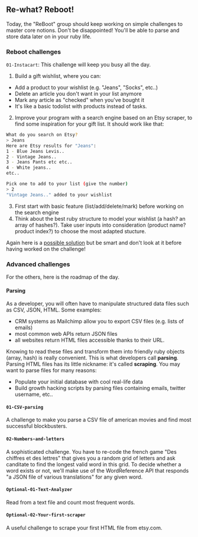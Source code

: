 ## Re-what? Reboot!

Today, the "ReBoot" group should keep working on simple challenges to master core notions. Don't be disappointed! You'll be able to parse and store data later on in your ruby life.

### Reboot challenges

`01-Instacart`: This challenge will keep you busy all the day.

1. Build a gift wishlist, where you can:
  - Add a product to your wishlist (e.g. "Jeans", "Socks", etc..)
  - Delete an article you don't want in your list anymore
  - Mark any article as "checked" when you've bought it
  - It's like a basic todolist with products instead of tasks.
2. Improve your program with a search engine based on an Etsy scraper, to find some inspiration for your gift list. It should work like that:

```bash
What do you search on Etsy?
> Jeans
Here are Etsy results for "Jeans":
1 - Blue Jeans Levis..
2 - Vintage Jeans..
3 - Jeans Pants etc etc..
4 - White jeans..
etc..

Pick one to add to your list (give the number)
> 2
"Vintage Jeans.." added to your wishlist
```

3. First start with basic feature (list/add/delete/mark) before working on the search engine
4. Think about the best ruby structure to model your wishlist (a hash? an array of hashes?). Take user inputs into consideration (product name? product index?) to choose the most adapted stucture.


Again here is a [possible solution](https://gist.github.com/Papillard/24aa78105a741f129e35) but be smart and don't look at it before having worked on the challenge!

### Advanced challenges

For the others, here is the roadmap of the day.

#### Parsing

As a developer, you will often have to manipulate structured data files such as CSV, JSON, HTML. Some examples:

- CRM systems as Mailchimp allow you to export CSV files (e.g. lists of emails)
- most common web APIs return JSON files
- all websites return HTML files accessible thanks to their URL.

Knowing to read these files and transform them into friendly ruby objects (array, hash) is really convenient. This is what developers call **parsing**. Parsing HTML files has its little nickname: it's called **scraping**. You may want to parse files for many reasons:

- Populate your initial database with cool real-life data
- Build growth hacking scripts by parsing files containing emails, twitter username, etc..

#### `01-CSV-parsing`
A challenge to make you parse a CSV file of american movies and find most successful blockbusters.

#### `02-Numbers-and-letters`
A sophisticated challenge. You have to re-code the french game "Des chiffres et des lettres" that gives you a random grid of letters and ask canditate to find the longest valid word in this grid. To decide whether a word exists or not, we'll make use of the WordReference API that responds "a JSON file of various translations" for any given word.

#### `Optional-01-Text-Analyzer`
Read from a text file and count most frequent words.

#### `Optional-02-Your-first-scraper`
A useful challenge to scrape your first HTML file from etsy.com.
